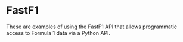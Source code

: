 # FastF1

These are examples of using the FastF1 API that allows programmatic access to Formula 1 data via a Python API.

